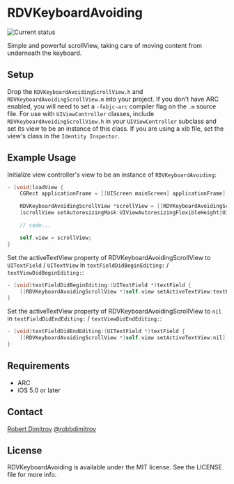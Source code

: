 # RDVKeyboardAvoiding

![Current status](https://raw.github.com/robbdimitrov/RDVKeyboardAvoiding/master/Screenshots/iPhone.png)

Simple and powerful scrollView, taking care of moving content from underneath the keyboard.

## Setup

Drop the `RDVKeyboardAvoidingScrollView.h` and `RDVKeyboardAvoidingScrollView.m` into your project. If you don't have ARC
enabled, you will need to set a `-fobjc-arc` compiler flag on the `.m` source file. For use with `UIViewController` classes,
include `RDVKeyboardAvoidingScrollView.h` in your `UIViewController` subclass and set its view to be an instance of this class.
If you are using a xib file, set the view's class in the `Identity Inspector`.

## Example Usage

Initialize view controller's view to be an instance of `RDVKeyboardAvoiding`:

``` objective-c
- (void)loadView {
	CGRect applicationFrame = [[UIScreen mainScreen] applicationFrame];

	RDVKeyboardAvoidingScrollView *scrollView = [[RDVKeyboardAvoidingScrollView alloc] initWithFrame:applicationFrame];
	[scrollView setAutoresizingMask:UIViewAutoresizingFlexibleHeight|UIViewAutoresizingFlexibleWidth];

	// code...

	self.view = scrollView;
}
```

Set the activeTextView property of RDVKeyboardAvoidingScrollView to `UITextField` / `UITextView` in `textFieldDidBeginEditing:` / `textViewDidBeginEditing:`:

``` objective-c
- (void)textFieldDidBeginEditing:(UITextField *)textField {
    [(RDVKeyboardAvoidingScrollView *)self.view setActiveTextView:textField];
}
```

Set the activeTextView property of RDVKeyboardAvoidingScrollView to `nil` in `textFieldDidEndEditing:` / `textViewDidEndEditing:`:

```objective-c
- (void)textFieldDidEndEditing:(UITextField *)textField {
    [(RDVKeyboardAvoidingScrollView *)self.view setActiveTextView:nil];
}
```

## Requirements

* ARC
* iOS 5.0 or later

## Contact

[Robert Dimitrov](http://robbdimitrov.com)
[@robbdimitrov](https://twitter.com/robbdimitrov)

## License

RDVKeyboardAvoiding is available under the MIT license. See the LICENSE file for more info.
